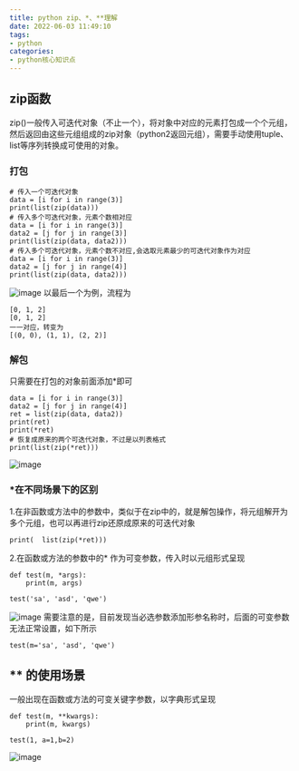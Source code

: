 ```yaml
---
title: python zip、*、**理解
date: 2022-06-03 11:49:10
tags:
- python
categories:
- python核心知识点
---
```

## zip函数
zip()一般传入可迭代对象（不止一个），将对象中对应的元素打包成一个个元组，然后返回由这些元组组成的zip对象（python2返回元组），需要手动使用tuple、list等序列转换成可使用的对象。
### 打包
```
# 传入一个可迭代对象
data = [i for i in range(3)]
print(list(zip(data)))
# 传入多个可迭代对象，元素个数相对应
data = [i for i in range(3)]
data2 = [j for j in range(3)]
print(list(zip(data, data2)))
# 传入多个可迭代对象，元素个数不对应,会选取元素最少的可迭代对象作为对应
data = [i for i in range(3)]
data2 = [j for j in range(4)]
print(list(zip(data, data2)))
```
![image](https://img2022.cnblogs.com/blog/2850640/202205/2850640-20220527152150166-1044581752.png)
以最后一个为例，流程为
```
[0, 1, 2]
[0, 1, 2]
一一对应，转变为
[(0, 0), (1, 1), (2, 2)]
```
### 解包
只需要在打包的对象前面添加*即可
```
data = [i for i in range(3)]
data2 = [j for j in range(4)]
ret = list(zip(data, data2))
print(ret)
print(*ret)
# 恢复成原来的两个可迭代对象，不过是以列表格式
print(list(zip(*ret)))
```
![image](https://img2022.cnblogs.com/blog/2850640/202205/2850640-20220527154643552-1035923288.png)
### *在不同场景下的区别
1.在非函数或方法中的参数中，类似于在zip中的，就是解包操作，将元组解开为多个元组，也可以再进行zip还原成原来的可迭代对象
```
print(	list(zip(*ret)))
```
2.在函数或方法的参数中的*
作为可变参数，传入时以元组形式呈现
```
def test(m, *args):
    print(m, args)

test('sa', 'asd', 'qwe')
```
![image](https://img2022.cnblogs.com/blog/2850640/202205/2850640-20220527160007224-1938654954.png)
需要注意的是，目前发现当必选参数添加形参名称时，后面的可变参数无法正常设置，如下所示
```
test(m='sa', 'asd', 'qwe')
```
## ** 的使用场景
一般出现在函数或方法的可变关键字参数，以字典形式呈现
```
def test(m, **kwargs):
    print(m, kwargs)

test(1, a=1,b=2)
```
![image](https://img2022.cnblogs.com/blog/2850640/202205/2850640-20220527160916126-1323116094.png)

